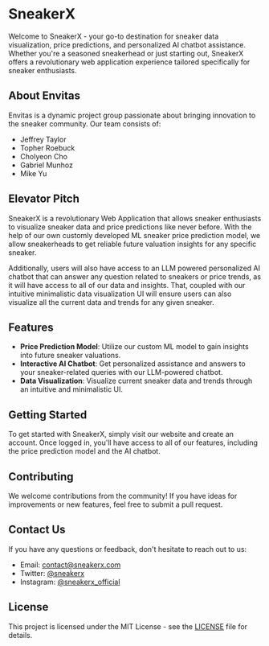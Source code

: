 # SneakerX

Welcome to SneakerX - your go-to destination for sneaker data visualization, price predictions, and personalized AI chatbot assistance. Whether you're a seasoned sneakerhead or just starting out, SneakerX offers a revolutionary web application experience tailored specifically for sneaker enthusiasts.

## About Envitas

Envitas is a dynamic project group passionate about bringing innovation to the sneaker community. Our team consists of:

- Jeffrey Taylor
- Topher Roebuck
- Cholyeon Cho
- Gabriel Munhoz
- Mike Yu

## Elevator Pitch

SneakerX is a revolutionary Web Application that allows sneaker enthusiasts to visualize sneaker data and price predictions like never before. With the help of our own customly developed ML sneaker price prediction model, we allow sneakerheads to get reliable future valuation insights for any specific sneaker.

Additionally, users will also have access to an LLM powered personalized AI chatbot that can answer any question related to sneakers or price trends, as it will have access to all of our data and insights. That, coupled with our intuitive minimalistic data visualization UI will ensure users can also visualize all the current data and trends for any given sneaker.

## Features

- **Price Prediction Model**: Utilize our custom ML model to gain insights into future sneaker valuations.
- **Interactive AI Chatbot**: Get personalized assistance and answers to your sneaker-related queries with our LLM-powered chatbot.
- **Data Visualization**: Visualize current sneaker data and trends through an intuitive and minimalistic UI.

## Getting Started

To get started with SneakerX, simply visit our website and create an account. Once logged in, you'll have access to all of our features, including the price prediction model and the AI chatbot.

## Contributing

We welcome contributions from the community! If you have ideas for improvements or new features, feel free to submit a pull request.

## Contact Us

If you have any questions or feedback, don't hesitate to reach out to us:

- Email: [contact@sneakerx.com](mailto:contact@sneakerx.com)
- Twitter: [@sneakerx](https://twitter.com/sneakerx)
- Instagram: [@sneakerx_official](https://instagram.com/sneakerx_official)

## License

This project is licensed under the MIT License - see the [LICENSE](LICENSE) file for details.
